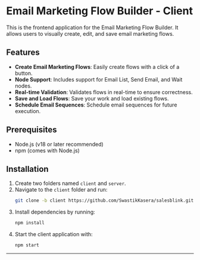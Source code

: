 # Email Marketing Flow Builder - Client

This is the frontend application for the Email Marketing Flow Builder. It allows users to visually create, edit, and save email marketing flows.

## Features

- **Create Email Marketing Flows**: Easily create flows with a click of a button.
- **Node Support**: Includes support for Email List, Send Email, and Wait nodes.
- **Real-time Validation**: Validates flows in real-time to ensure correctness.
- **Save and Load Flows**: Save your work and load existing flows.
- **Schedule Email Sequences**: Schedule email sequences for future execution.

## Prerequisites

- Node.js (v18 or later recommended)
- npm (comes with Node.js)

## Installation

1. Create two folders named `client` and `server`.
2. Navigate to the `client` folder and run:
    ```bash
    git clone -b client https://github.com/SwastikKasera/salesblink.git
    ```
3. Install dependencies by running:
    ```bash
    npm install
    ```
4. Start the client application with:
    ```bash
    npm start
    ```

---
